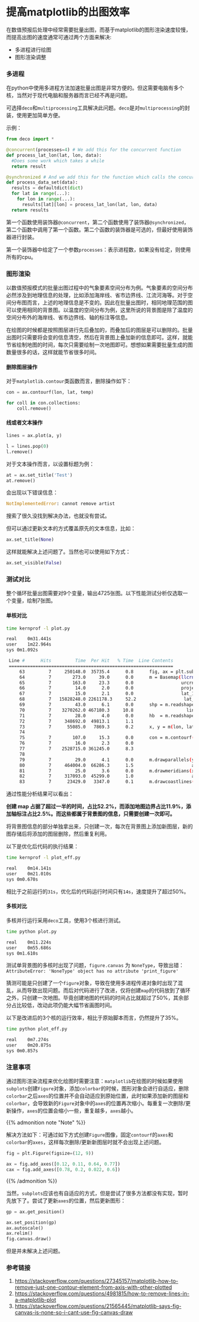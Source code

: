 # 提高matplotlib的出图效率


在数值预报后处理中经常需要批量出图，而基于matplotlib的图形渲染速度较慢，而提高出图的速度通常可通过两个方面来解决:

* 多进程进行绘图
* 图形渲染调整

### 多进程

在python中使用多进程方法加速批量出图是非常方便的。但这需要电脑有多个核，当然对于现代电脑和服务器而言已经不再是问题。

可选择`deco`和`multiprocessing`工具解决此问题。`deco`是对`multiprocessing`的封装，使用更加简单方便。

示例：

```python
from deco import *

@concurrent(processes=4) # We add this for the concurrent function
def process_lat_lon(lat, lon, data):
  #Does some work which takes a while
  return result

@synchronized # And we add this for the function which calls the concurrent function
def process_data_set(data):
  results = defaultdict(dict)
  for lat in range(...):
    for lon in range(...):
      results[lat][lon] = process_lat_lon(lat, lon, data)
  return results
```

第一个函数使用装饰器`@concurrent`，第二个函数使用了装饰器`@synchronized`，第二个函数中调用了第一个函数。第二个函数的装饰器是可选的，但最好使用装饰器进行封装。

第一个装饰器中给定了一个参数`processes`：表示进程数，如果没有给定，则使用所有的cpu。

### 图形渲染

以数值预报模式的批量出图过程中的气象要素空间分布为例。气象要素的空间分布必然涉及到地理信息的处理，比如添加海岸线、省市边界线、江流河海等。对于空间分布图而言，上述的地理信息是不变的。因此在批量出图时，相同地理范围的图可以使用相同的背景图。以温度的空间分布为例，这里所说的背景图是除了温度的空间分布外的海岸线、省市边界线、轴的标注等信息。

在绘图的时候都是按照图层进行先后叠加的，而叠加后的图层是可以删除的。批量出图时只需要将会变的信息清空，然后在背景图上叠加新的信息即可。这样，就能节省绘制地图的时间，每次只需要绘制一次地图即可。想想如果需要批量生成的图数量很多的话，这样就能节省很多时间。

#### 删除图层操作

对于`matplotlib.contour`类函数而言，删除操作如下：

```python
con = ax.contourf(lon, lat, temp)

for coll in con.collections:
    coll.remove()
```

#### 线或者文本操作

```python
lines = ax.plot(a, y)

l = lines.pop(0)
l.remove()
```

对于文本操作而言，以设置标题为例：

```python
at = ax.set_title('Test')
at.remove()
```

会出现以下错误信息：

```python
NotImplementedError: cannot remove artist
```

搜索了很久没找到解决办法，也就没有尝试。

但可以通过更新文本的方式覆盖原先的文本信息，比如：

```python
ax.set_title(None)
```

这样就能解决上述问题了。当然也可以使用如下方式：

```python
ax.set_visible(False)
```

### 测试对比

整个循环批量出图需要对9个变量，输出4725张图。以下性能测试分析仅选取一个变量，绘制7张图。

#### 单核对比

```bash
time kernprof -l plot.py
```

```bash
real	0m31.441s
user	1m22.964s
sys	0m1.092s
```

```bash
 Line #      Hits         Time  Per Hit   % Time  Line Contents
 ==============================================================
     63         7     250148.0  35735.4      0.8      fig, ax = plt.subplots(figsize=(12, 9))
     64         7        273.0     39.0      0.0      m = Basemap(llcrnrlon=lon[0,0], llcrnrlat=lat[0,0],
     65         7        163.0     23.3      0.0                  urcrnrlon=lon[-1,-1], urcrnrlat=lat[-1,-1],
     66         7         14.0      2.0      0.0                  projection='lcc', resolution='l',
     67         7         15.0      2.1      0.0                  lat_1=30, lat_2=60,
     68         7   15828248.0 2261178.3     52.2                  lat_0=33.5, lon_0=106)
     69         7         43.0      6.1      0.0      shp = m.readshapefile('shps/cnhimap', 'china',
     70         7    3270262.0 467180.3     10.8                    linewidth=1.5, color='k', ax=ax)
     71         7         28.0      4.0      0.0      hb  = m.readshapefile('shps/hb', 'hebei',
     72         7     348692.0  49813.1      1.1                            linewidth=1.5, color='blue', ax=ax)
     73         7      55085.0   7869.3      0.2      x, y = m(lon, lat)
     74
     75         7        107.0     15.3      0.0      con = m.contourf(x, y, aqid, np.arange(rangs[0], rangs[-1]+1, 1),
     76         7         16.0      2.3      0.0                       vmin=rangs[0], vmax=rangs[-1], norm=aqi_norm,
     77         7    2528715.0 361245.0      8.3                       cmap=aqi_cmap, extend=extend, ax=ax)
     78
     79         7         29.0      4.1      0.0      m.drawparallels(yticks, labels=[1,0,0,0], linewidth=0.5,
     80         7     464004.0  66286.3      1.5                      ax=ax, fmt=lat2str, fontdict=dict(fontsize=FT))
     81         7         25.0      3.6      0.0      m.drawmeridians(xticks, labels=[0,0,0,1], linewidth=0.5,
     82         7     317093.0  45299.0      1.0                      ax=ax, fmt=lon2str, fontdict=dict(fontsize=FT))
     83         7      23429.0   3347.0      0.1      m.drawcoastlines()
```

通过性能分析结果可以看出：

**创建 map 占据了超过一半的时间，占比52.2%，而添加地图边界占比11.9%，添加轴标注占比2.5%。而这些都属于背景图的信息，只需要创建一次即可。**

将背景图信息的部分单独拿出来，只创建一次，每次在背景图上添加新图层，新的图存储后将添加的图层删除，然后重复利用。

以下是优化后代码的执行结果：

```bash
time kernprof -l plot_eff.py
```

```bash
real	0m14.141s
user	0m21.010s
sys	0m0.670s
```

相比于之前运行的`31s`，优化后的代码运行时间只有`14s`，速度提升了超过50%。

#### 多核对比

多核并行运行采用`deco`工具，使用3个核进行测试。

```bash
time python plot.py
```

```bash
real	0m11.224s
user	0m55.686s
sys	0m1.610s
```

测试单背景图的多核时出现了问题，`figure.canvas` 为 `NoneType`，导致出错：`AttributeError: 'NoneType' object has no attribute 'print_figure'`

猜测可能是只创建了一个`figure`对象，导致在使用多进程传递对象时出现了混乱，从而导致出现问题。而后对代码进行了改进，仅将创建`map`的代码放到了循环之外，只创建一次地图。毕竟创建地图的代码的时间占比就超过了50%，其余部分占比较低，改动此项仍能大幅节省画图时间。

以下是改进后的3个核的运行效率，相比于原始脚本而言，仍然提升了35%。

```bash
time python plot_eff.py
```

```bash
real	0m7.274s
user	0m20.875s
sys	0m0.857s
```

### 注意事项

通过图形渲染流程来优化绘图时需要注意：`matplotlib`在绘图的时候如果使用`subplots`创建`Figure`对象，添加`colorbar`的时候，图形对象会进行自适应，删除`colorbar`之后`axes`的位置并不会自动适应到原始位置，此时如果添加新的图层和`colorbar`，会导致新的`Figure`对象中的`axes`的位置再次缩小。每重复一次删除/更新操作，`axes`的位置会缩小一些，重复越多，`axes`越小。

{{% admonition note "Note" %}}

解决方法如下：可通过如下方式创建`Figure`图像，固定`contourf`的`axes`和`colorbar`的`axes`，这样每次删除/更新新图层时就不会出现上述问题。

```python
fig = plt.Figure(figsize=(12, 9))

ax = fig.add_axes([0.12, 0.11, 0.64, 0.77])
cax = fig.add_axes([0.78, 0.2, 0.022, 0.6])
```

{{% /admonition %}}

当然，`subplots`应该也有自适应的方式，但是尝试了很多方法都没有实现，暂时先放下了。尝试了更新`axes`的位置，然后更新图形：

```python
gp = ax.get_position()

ax.set_position(gp)
ax.autoscale()
ax.relim()
fig.canvas.draw()
```

但是并未解决上述问题。

### 参考链接
1. https://stackoverflow.com/questions/27345157/matplotlib-how-to-remove-just-one-contour-element-from-axis-with-other-plotted
2. https://stackoverflow.com/questions/4981815/how-to-remove-lines-in-a-matplotlib-plot
3. https://stackoverflow.com/questions/21565445/matplotlib-says-fig-canvas-is-none-so-i-cant-use-fig-canvas-draw


